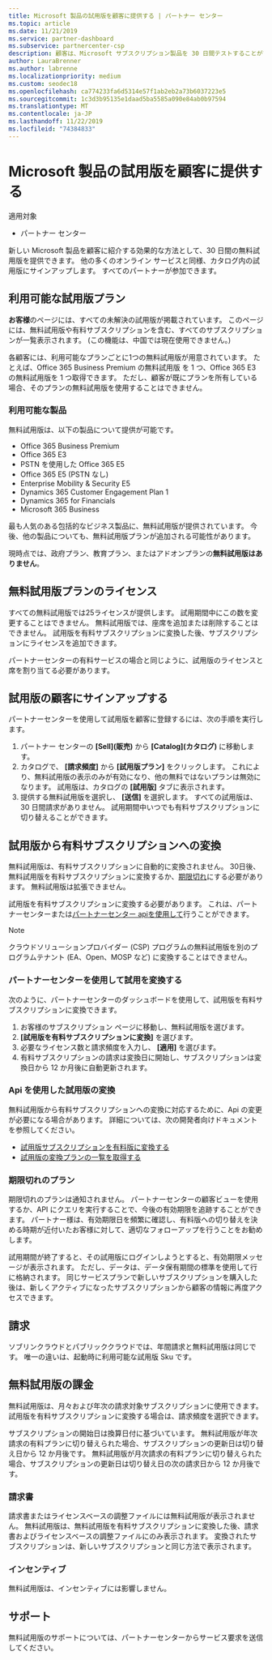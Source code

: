 ```yaml
---
title: Microsoft 製品の試用版を顧客に提供する | パートナー センター
ms.topic: article
ms.date: 11/21/2019
ms.service: partner-dashboard
ms.subservice: partnercenter-csp
description: 顧客は、Microsoft サブスクリプション製品を 30 日間テストすることができます。 他の多くのオンライン サービスと同様、カタログ内の試用版にサインアップします。
author: LauraBrenner
ms.author: labrenne
ms.localizationpriority: medium
ms.custom: seodec18
ms.openlocfilehash: ca774233fa6d5314e57f1ab2eb2a73b6037223e5
ms.sourcegitcommit: 1c3d3b95135e1daad5ba5585a090e84ab0b97594
ms.translationtype: MT
ms.contentlocale: ja-JP
ms.lasthandoff: 11/22/2019
ms.locfileid: "74384833"
---
```

# <a name="offer-your-customers-trials-of-microsoft-products"></a>Microsoft 製品の試用版を顧客に提供する

適用対象

- パートナー センター

新しい Microsoft 製品を顧客に紹介する効果的な方法として、30 日間の無料試用版を提供できます。 他の多くのオンライン サービスと同様、カタログ内の試用版にサインアップします。 すべてのパートナーが参加できます。

## <a name="available-trial-offers"></a>利用可能な試用版プラン

**お客様**のページには、すべての未解決の試用版が掲載されています。 このページには、無料試用版や有料サブスクリプションを含む、すべてのサブスクリプションが一覧表示されます。 (この機能は、中国では現在使用できません。)

各顧客には、利用可能なプランごとに1つの無料試用版が用意されています。 たとえば、Office 365 Business Premium の無料試用版 を 1 つ、Office 365 E3 の無料試用版を 1 つ取得できます。 ただし、顧客が既にプランを所有している場合、そのプランの無料試用版を使用することはできません。

### <a name="available-products"></a>利用可能な製品

無料試用版は、以下の製品について提供が可能です。

- Office 365 Business Premium
- Office 365 E3
- PSTN を使用した Office 365 E5
- Office 365 E5 (PSTN なし)
- Enterprise Mobility & Security E5
- Dynamics 365 Customer Engagement Plan 1
- Dynamics 365 for Financials
- Microsoft 365 Business

最も人気のある包括的なビジネス製品に、無料試用版が提供されています。 今後、他の製品についても、無料試用版プランが追加される可能性があります。

現時点では、政府プラン、教育プラン、またはアドオンプランの**無料試用版はありません**。

## <a name="licenses-for-free-trial-offers"></a>無料試用版プランのライセンス

すべての無料試用版では25ライセンスが提供します。 試用期間中にこの数を変更することはできません。 無料試用版では、座席を追加または削除することはできません。 試用版を有料サブスクリプションに変換した後、サブスクリプションにライセンスを追加できます。

パートナーセンターの有料サービスの場合と同じように、試用版のライセンスと席を割り当てる必要があります。

## <a name="sign-customers-up-for-trials"></a>試用版の顧客にサインアップする

パートナーセンターを使用して試用版を顧客に登録するには、次の手順を実行します。

1. パートナー センターの **[Sell]\(販売\)** から **[Catalog]\(カタログ\)** に移動します。 
2. カタログで、 **[請求頻度]** から **[試用版プラン]** をクリックします。 これにより、無料試用版の表示のみが有効になり、他の無料ではないプランは無効になります。 試用版は、カタログの **[試用版]** タブに表示されます。
3. 提供する無料試用版を選択し、 **[送信]** を選択します。 すべての試用版は、30 日間請求がありません。 試用期間中いつでも有料サブスクリプションに切り替えることができます。

## <a name="converting-trials-to-paid-subscriptions"></a>試用版から有料サブスクリプションへの変換

無料試用版は、有料サブスクリプションに自動的に変換されません。 30日後、無料試用版を有料サブスクリプションに変換するか、[期限切れ](#expiring-offers)にする必要があります。 無料試用版は拡張できません。

試用版を有料サブスクリプションに変換する必要があります。 これは、パートナーセンターまたは[パートナーセンター api](#convert-trials-using-apis)[を使用して](#convert-trials-using-partner-center)行うことができます。

> [!NOTE]
> クラウドソリューションプロバイダー (CSP) プログラムの無料試用版を別のプログラムテナント (EA、Open、MOSP など) に変換することはできません。

### <a name="convert-trials-using-partner-center"></a>パートナーセンターを使用して試用を変換する

次のように、パートナーセンターのダッシュボードを使用して、試用版を有料サブスクリプションに変換できます。

1. お客様のサブスクリプション ページに移動し、無料試用版を選びます。
2. **[試用版を有料サブスクリプションに変換]** を選びます。
3. 必要なライセンス数と請求頻度を入力し、 **[適用]** を選びます。
4. 有料サブスクリプションの請求は変換日に開始し、サブスクリプションは変換日から 12 か月後に自動更新されます。 

### <a name="convert-trials-using-apis"></a>Api を使用した試用版の変換

無料試用版から有料サブスクリプションへの変換に対応するために、Api の変更が必要になる場合があります。 詳細については、次の開発者向けドキュメントを参照してください。

- [試用版サブスクリプションを有料版に変換する](https://docs.microsoft.com/partner-center/develop/convert-a-trial-subscription-to-paid)
- [試用版の変換プランの一覧を取得する](https://docs.microsoft.com/partner-center/develop/get-a-list-of-trial-conversion-offers)

### <a name="expiring-offers"></a>期限切れのプラン

期限切れのプランは通知されません。 パートナーセンターの顧客ビューを使用するか、API にクエリを実行することで、今後の有効期限を追跡することができます。 パートナー様は、有効期限日を頻繁に確認し、有料版への切り替えを決める時期が近付いたお客様に対して、適切なフォローアップを行うことをお勧めします。

試用期間が終了すると、その試用版にログインしようとすると、有効期限メッセージが表示されます。 ただし、データは、データ保有期間の標準を使用して行に格納されます。 同じサービスプランで新しいサブスクリプションを購入した後は、新しくアクティブになったサブスクリプションから顧客の情報に再度アクセスできます。

## <a name="billing"></a>請求

ソブリンクラウドとパブリッククラウドでは、年間請求と無料試用版は同じです。 唯一の違いは、起動時に利用可能な試用版 Sku です。

## <a name="billing-for-free-trials"></a>無料試用版の課金

無料試用版は、月々および年次の請求対象サブスクリプションに使用できます。 試用版を有料サブスクリプションに変換する場合は、請求頻度を選択できます。

サブスクリプションの開始日は換算日付に基づいています。 無料試用版が年次請求の有料プランに切り替えられた場合、サブスクリプションの更新日は切り替え日から 12 か月後です。 無料試用版が月次請求の有料プランに切り替えられた場合、サブスクリプションの更新日は切り替え日の次の請求日から 12 か月後です。

### <a name="invoices"></a>請求書

請求書またはライセンスベースの調整ファイルには無料試用版が表示されません。 無料試用版は、無料試用版を有料サブスクリプションに変換した後、請求書およびライセンスベースの調整ファイルにのみ表示されます。 変換されたサブスクリプションは、新しいサブスクリプションと同じ方法で表示されます。

### <a name="incentives"></a>インセンティブ

無料試用版は、インセンティブには影響しません。

## <a name="support"></a>サポート

無料試用版のサポートについては、パートナーセンターからサービス要求を送信してください。

